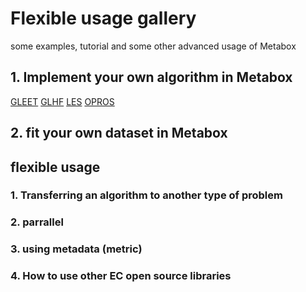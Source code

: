 # Flexible usage gallery

some examples, tutorial and some other advanced usage of Metabox

## 1. Implement your own algorithm in Metabox
[GLEET](source/guide/Gallery/GLEET.md)
[GLHF](source/guide/Gallery/GLHF.md)
[LES](source/guide/Gallery/LES.md)
[OPROS](source/guide/Gallery/OPROS.md)

## 2. fit your own dataset in Metabox

## flexible usage
### 1. Transferring an algorithm to another type of problem

### 2. parrallel

### 3. using metadata (metric)

### 4. How to use other EC open source libraries
